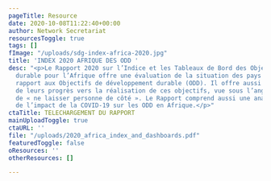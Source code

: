 ```yaml
---
pageTitle: Resource
date: 2020-10-08T11:22:40+00:00
author: Network Secretariat
resourcesToggle: true
tags: []
fImage: "/uploads/sdg-index-africa-2020.jpg"
title: 'INDEX 2020 AFRIQUE DES ODD '
desc: "<p>Le Rapport 2020 sur l’Indice et les Tableaux de Bord des Objectifs de développement
  durable pour l’Afrique offre une évaluation de la situation des pays africains par
  rapport aux Objectifs de développement durable (ODD). Il offre aussi une évaluation
  de leurs progrès vers la réalisation de ces objectifs, vue sous l’angle du principe
  de « ne laisser personne de côté ». Le Rapport comprend aussi une analyse préliminaire
  de l’impact de la COVID-19 sur les ODD en Afrique.</p>"
ctaTitle: TELECHARGEMENT DU RAPPORT
mainUploadToggle: true
ctaURL: ''
file: "/uploads/2020_africa_index_and_dashboards.pdf"
featuredToggle: false
oResources: ''
otherResources: []

---
```

